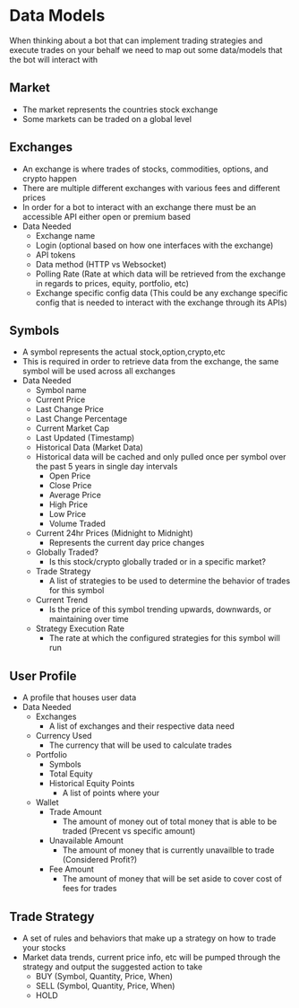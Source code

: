 # Data Models
When thinking about a bot that can implement trading strategies and execute trades on your behalf we need to map out some data/models
that the bot will interact with

## Market
- The market represents the countries stock exchange
- Some markets can be traded on a global level

## Exchanges
- An exchange is where trades of stocks, commodities, options, and crypto happen
- There are multiple different exchanges with various fees and different prices
- In order for a bot to interact with an exchange there must be an accessible API either open or premium based
- Data Needed
  - Exchange name
  - Login (optional based on how one interfaces with the exchange)
  - API tokens 
  - Data method (HTTP vs Websocket)
  - Polling Rate (Rate at which data will be retrieved from the exchange in regards to prices, equity, portfolio, etc)
  - Exchange specific config data (This could be any exchange specific config that is needed to interact with the exchange through its APIs)


## Symbols
- A symbol represents the actual stock,option,crypto,etc
- This is required in order to retrieve data from the exchange, the same symbol will be used across all exchanges
- Data Needed
  - Symbol name
  - Current Price
  - Last Change Price
  - Last Change Percentage
  - Current Market Cap
  - Last Updated (Timestamp)
  - Historical Data (Market Data)
  - Historical data will be cached and only pulled once per symbol over the past 5 years in single day intervals
    - Open Price
    - Close Price
    - Average Price
    - High Price
    - Low Price
    - Volume Traded
  - Current 24hr Prices (Midnight to Midnight)
    - Represents the current day price changes
  - Globally Traded?
    - Is this stock/crypto globally traded or in a specific market?
  - Trade Strategy
    - A list of strategies to be used to determine the behavior of trades for this symbol
  - Current Trend
    - Is the price of this symbol trending upwards, downwards, or maintaining over time
  - Strategy Execution Rate
    - The rate at which the configured strategies for this symbol will run

## User Profile
- A profile that houses user data
- Data Needed
  - Exchanges
    - A list of exchanges and their respective data need
  - Currency Used
    - The currency that will be used to calculate trades
  - Portfolio
    - Symbols
    - Total Equity
    - Historical Equity Points
      - A list of points where your 
  - Wallet
    - Trade Amount
      - The amount of money out of total money that is able to be traded (Precent vs specific amount)
    - Unavailable Amount
      - The amount of money that is currently unavailble to trade (Considered Profit?)
    - Fee Amount
      - The amount of money that will be set aside to cover cost of fees for trades

## Trade Strategy
- A set of rules and behaviors that make up a strategy on how to trade your stocks
- Market data trends, current price info, etc will be pumped through the strategy and output the suggested action to take
  - BUY (Symbol, Quantity, Price, When)
  - SELL (Symbol, Quantity, Price, When)
  - HOLD